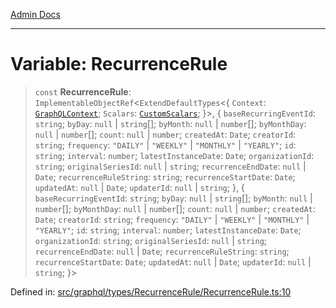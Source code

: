 [Admin Docs](/)

***

# Variable: RecurrenceRule

> `const` **RecurrenceRule**: `ImplementableObjectRef`\<`ExtendDefaultTypes`\<\{ `Context`: [`GraphQLContext`](../../../../context/type-aliases/GraphQLContext.md); `Scalars`: [`CustomScalars`](../../../../scalars/type-aliases/CustomScalars.md); \}\>, \{ `baseRecurringEventId`: `string`; `byDay`: `null` \| `string`[]; `byMonth`: `null` \| `number`[]; `byMonthDay`: `null` \| `number`[]; `count`: `null` \| `number`; `createdAt`: `Date`; `creatorId`: `string`; `frequency`: `"DAILY"` \| `"WEEKLY"` \| `"MONTHLY"` \| `"YEARLY"`; `id`: `string`; `interval`: `number`; `latestInstanceDate`: `Date`; `organizationId`: `string`; `originalSeriesId`: `null` \| `string`; `recurrenceEndDate`: `null` \| `Date`; `recurrenceRuleString`: `string`; `recurrenceStartDate`: `Date`; `updatedAt`: `null` \| `Date`; `updaterId`: `null` \| `string`; \}, \{ `baseRecurringEventId`: `string`; `byDay`: `null` \| `string`[]; `byMonth`: `null` \| `number`[]; `byMonthDay`: `null` \| `number`[]; `count`: `null` \| `number`; `createdAt`: `Date`; `creatorId`: `string`; `frequency`: `"DAILY"` \| `"WEEKLY"` \| `"MONTHLY"` \| `"YEARLY"`; `id`: `string`; `interval`: `number`; `latestInstanceDate`: `Date`; `organizationId`: `string`; `originalSeriesId`: `null` \| `string`; `recurrenceEndDate`: `null` \| `Date`; `recurrenceRuleString`: `string`; `recurrenceStartDate`: `Date`; `updatedAt`: `null` \| `Date`; `updaterId`: `null` \| `string`; \}\>

Defined in: [src/graphql/types/RecurrenceRule/RecurrenceRule.ts:10](https://github.com/Sourya07/talawa-api/blob/ead7a48e0174153214ee7311f8b242ee1c1a12ca/src/graphql/types/RecurrenceRule/RecurrenceRule.ts#L10)
